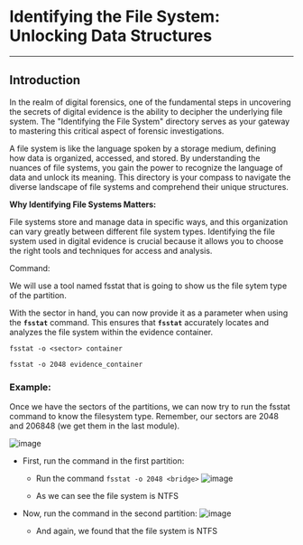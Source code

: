 # ****Identifying the File System: Unlocking Data Structures****

---

## **Introduction**

In the realm of digital forensics, one of the fundamental steps in uncovering the secrets of digital evidence is the ability to decipher the underlying file system. The "Identifying the File System" directory serves as your gateway to mastering this critical aspect of forensic investigations.

A file system is like the language spoken by a storage medium, defining how data is organized, accessed, and stored. By understanding the nuances of file systems, you gain the power to recognize the language of data and unlock its meaning. This directory is your compass to navigate the diverse landscape of file systems and comprehend their unique structures.

**Why Identifying File Systems Matters:**

File systems store and manage data in specific ways, and this organization can vary greatly between different file system types. Identifying the file system used in digital evidence is crucial because it allows you to choose the right tools and techniques for access and analysis.


Command:

We will use a tool named fsstat that is going to show us the file sytem type of the partition. 

With the sector in hand, you can now provide it as a parameter when using the **`fsstat`** command. This ensures that **`fsstat`** accurately locates and analyzes the file system within the evidence container.

`fsstat -o <sector> container`

`fsstat -o 2048 evidence_container`

### Example: 

Once we have the sectors of the partitions, we can now try to run the fsstat command to know the filesystem type.
Remember, our sectors are 2048 and 206848 (we get them in the last module).

![image](https://github.com/JESUSAMM/Unraveling-the-Enigma-of-Mounting-Dead-Forensic-Evidence/assets/149633912/e4b32371-3005-422b-a919-5735e4eb4803)


- First, run the command in the first partition:
    - Run the command `fsstat -o 2048 <bridge>`
      ![image](https://github.com/JESUSAMM/Unraveling-the-Enigma-of-Mounting-Dead-Forensic-Evidence/assets/149633912/423e1374-2499-4f94-85da-78aa7bfd22f9)

    - As we can see the file system is NTFS

- Now, run the command in the second partition:
      ![image](https://github.com/JESUSAMM/Unraveling-the-Enigma-of-Mounting-Dead-Forensic-Evidence/assets/149633912/11cf92aa-5bc3-4161-a0b5-ed637129cab3)

   - And again, we found that the file system is NTFS

  

